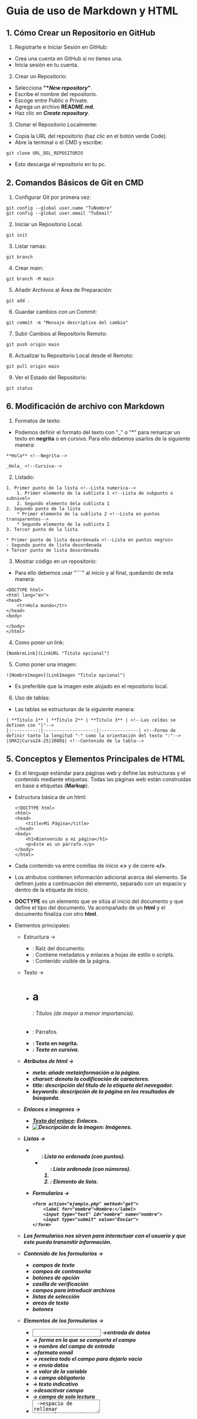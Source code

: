 # Guia de uso de Markdown y HTML

## 1. Cómo Crear un Repositorio en GitHub

1. Registrarte e Iniciar Sesión en GitHub:

* Crea una cuenta en GitHub si no tienes una.
* Inicia sesión en tu cuenta.

2. Crear un Repositorio:

* Selecciona **"*_New repository_"**.
* Escribe el nombre del repositorio.
* Escoge entre Public o Private.
* Agrega un archivo **README.md**.
* Haz clic en **_Create repository_**.

3. Clonar el Repositorio Localmente:

* Copia la URL del repositorio (haz clic en el botón verde Code).
* Abre la terminal o el CMD y escribe:

```
git clone URL_DEL_REPOSITORIO
```

* Esto descarga el repositorio en tu pc.

## 2. Comandos Básicos de Git en CMD

1. Configurar Git por primera vez:

```
git config --global user.name "TuNombre"
git config --global user.email "TuEmail"
```

2. Iniciar un Repositorio Local:

```
git init
```
3. Listar ramas:

```
git branch
```

4. Crear main: 

```
git branch -M main
```

5. Añadir Archivos al Área de Preparación:

```
git add .  
```

6. Guardar cambios con un Commit:

```
git commit -m "Mensaje descriptivo del cambio"
```

7. Subir Cambios al Repositorio Remoto:

```
git push origin main
```

8. Actualizar tu Repositorio Local desde el Remoto:

```
git pull origin main
```

9. Ver el Estado del Repositorio:

```
git status
```
## 6. Modificación de archivo con Markdown

1. Formatos de texto:

* Podemos definir el formato del texto con "_" o "*" para remarcar un texto en **negrita** o en _cursiva_. Para ello debemos usarlos de la siguiente manera:

```
**Hola** <!--Negrita-->

_Hola_ <!--Cursiva-->
```
2. Listado: 

```
1. Primer punto de la lista <!--Lista numerica-->
    1. Primer elemento de la sublista 1 <!--Lista de subpunto o subnivel>
    2. Segundo elemento dela sublista 1
2. Segundo punto de la lista
    * Primer elemento de la sublista 2 <!--Lista en puntos transparentes-->
    * Segundo elemento de la sublista 2
3. Tercer punto de la lista

* Primer punto de lista desordenada <!--Lista en puntos negros>
- Segundo punto de lista desordenada
+ Tercer punto de lista desordenada
```
3. Mostrar código en un repositorio: 

* Para ello debemos usar "**```**" al inicio y al final, quedando de esta manera: 

```
<DOCTYPE html>
<html lang="en">
<head>
    <tr>Hola mundo</tr>
</head>
<body>

</body>
</html>
```
4. Como poner un link:

```
[NombreLink](LinkURL "Titulo opcional")
```
5. Como poner una imagen:

```
![NombreImagen](LinkImagen "Titulo opcional")
```
* Es preferible que la imagen este alojado en el repositorio local.

6. Uso de tablas:

* Las tablas se estructuran de la siguiente manera: 

```
| **Titulo 1** | **Titulo 2** | **Titulo 3** | <!--Las celdas se definen con "|"-->
|:----------:|-------------------:|:--------------| <!--Forma de definir tanto la longitud "-" como la orientación del texto ":"-->
|SMX2|Curso24-25|2080$| <!--Contenido de la tabla-->
```

## 5. Conceptos y Elementos Principales de HTML

* Es el lenguaje estándar para páginas web y define las estructuras y el contenido mediante etiquetas. Todas las páginas web están construidas en base a etiquetas (**Markup**).

* Estructura básica de un html:

    ```
    <!DOCTYPE html>
    <html>
    <head>
        <title>Mi Página</title>
    </head>
    <body>
        <h1>Bienvenido a mi página</h1>
        <p>Este es un párrafo.</p>
    </body>
    </html>
    ```
* Cada contenido va entre comillas de inicio **<>** y de cierre **</>**.

* Los atributos contienen información adicional acerca del elemento. Se definen justo a continuación del elemento, separado con un espacio y dentro de la etiqueta de inicio.

* __DOCTYPE__ es un elemento que se sitúa al inicio del documento y que define el tipo del documento. Va acompañado de un **html** y el documento finaliza con otro **html**.

* Elementos principales: 
    * Estructura ->
        * <html>: Raíz del documento.
        * <head>: Contiene metadatos y enlaces a hojas de estilo o scripts.
        * <body>: Contenido visible de la página.

    * Texto ->
        * <h1> a <h6>: Títulos (de mayor a menor importancia).
        * <p>: Párrafos.
        * <b>: Texto en negrita.
        * <i>: Texto en cursiva.

    * Atributos de html ->
        * __meta__: añade metainformación a la página.
        * __charset__: denota la codificación de caracteres.
        * __title__: descripción del titulo de la etiqueta del navegador.
        * __keywords__: descripción de la página en los resultados de búsqueda.

    * Enlaces e imagenes ->
        * <a href="URL">Texto del enlace</a>: Enlaces.
        * <img src="URL" alt="Descripción de la imagen">: Imágenes.

    * Listas ->
        * <ul>: Lista no ordenada (con puntos).
        * <ol>: Lista ordenada (con números).
        * <li>: Elemento de lista.
    
    * Formularios ->
        ```
        <form action="ejemplo.php" method="get">
            <label for="nombre">Nombre:</label>
            <input type="text" id="nombre" name="nombre">
            <input type="submit" value="Enviar">
        </form>
        ```
* Los formularios nos sirven para interactuar con el usuario y que este pueda transmitir información. 

* Contenido de los formularios ->
    * campos de texto
    * campos de contraseña
    * botones de opción
    * casilla de verificación
    * campos para introducir archivos
    * listas de selección
    * areas de texto
    * botones

* Elementos de los formularios ->
    * <input> ->entrada de datos
    * <type> -> forma en la que se comporta el campo
    * <name> -> nombre del campo de entrada
    * <email> ->formato email
    * <reset> -> resetea todo el campo para dejarlo vacío
    * <submit> -> envía datos
    * <value> -> valor de la variable
    * <required> -> campo obligatorio
    * <placeholder> -> texto indicativo
    * <disable> ->desactivar campo
    * <readonly> -> campo de solo lectura
    * <textarea> ->espacio de rellenar
        * <cols> ->ancho
        * <row> ->alto
    * <select> -> elegir una opción
        * <options> -> definir opciones



